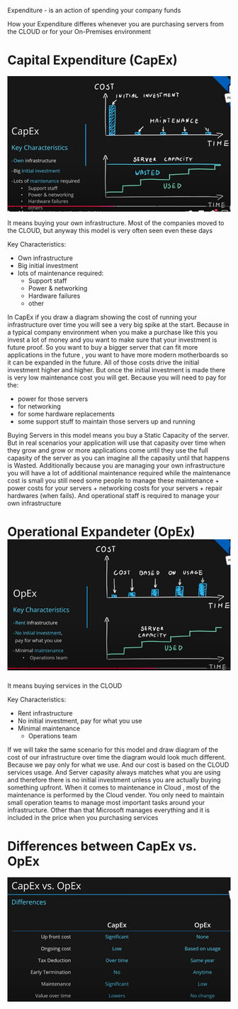 Expenditure - is an action of spending your company funds

How your Expenditure differes whenever you are purchasing servers from the CLOUD or for your On-Premises environment

# Capital Expenditure (CapEx)

![pic08](https://github.com/Julian22222/Clouds/blob/main/Azure/IMG/pic08.jpg)

It means buying your own infrastructure.
Most of the companies moved to the CLOUD, but anyway this model is very often seen even these days

Key Characteristics:

- Own infrastructure
- Big initial investment
- lots of maintenance required:
  - Support staff
  - Power & networking
  - Hardware failures
  - other

In CapEx if you draw a diagram showing the cost of running your infrastructure over time you will see a very big spike at the start. Because in a typical company environment when you make a purchase like this you invest a lot of money and you want to make sure that your investment is future proof. So you want to buy a bigger server that can fit more applications in the future , you want to have more modern motherboards so it can be expanded in the future.
All of those costs drive the initial investment higher and higher. But once the initial investment is made there is very low maintenance cost you will get. Because you will need to pay for the:

- power for those servers
- for networking
- for some hardware replacements
- some support stuff to maintain those servers up and running

Buying Servers in this model means you buy a Static Capacity of the server. But in real scenarios your application will use that capasity over time when they grow and grow or more applications come until they use the full capasity of the server as you can imagine all the capasity until that happens is Wasted. Additionally because you are managing your own infrastructure you will have a lot of additional maintenance required while the maintenance cost is small you still need some people to manage these maintenance + power costs for your servers + networking costs for your servers + repair hardwares (when fails). And operational staff is required to manage your own infrastructure

# Operational Expandeter (OpEx) ![pic09](https://github.com/Julian22222/Clouds/blob/main/Azure/IMG/pic09.jpg)

It means buying services in the CLOUD

Key Characteristics:

- Rent infrastructure
- No initial investment, pay for what you use
- Minimal maintenance
  - Operations team

If we will take the same scenario for this model and draw diagram of the cost of our infrastructure over time the diagram would look much different. Because we pay only for what we use. And our cost is based on the CLOUD services usage. And Server capasity always matches what you are using and therefore there is no initial investment unless you are actually buying something upfront. When it comes to maintenance in Cloud , most of the maintenance is performed by the Cloud vender. You only need to maintain small operation teams to manage most important tasks around your infrastructure. Other than that Microsoft manages everything and it is included in the price when you purchasing services

# Differences between CapEx vs. OpEx

![pic10](https://github.com/Julian22222/Clouds/blob/main/Azure/IMG/pic10.jpg)
